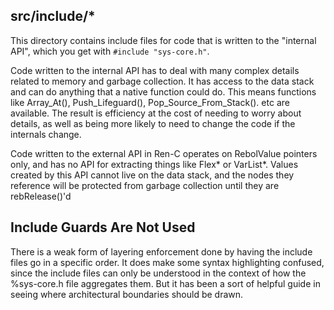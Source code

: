 ## src/include/*

This directory contains include files for code that is written to the
"internal API", which you get with `#include "sys-core.h"`.

Code written to the internal API has to deal with many complex details related
to memory and garbage collection.  It has access to the data stack and can do
anything that a native function could do.  This means functions like Array_At(),
Push_Lifeguard(), Pop_Source_From_Stack(). etc are available.  The result is
efficiency at the cost of needing to worry about details, as well as being
more likely to need to change the code if the internals change.

Code written to the external API in Ren-C operates on RebolValue pointers only,
and has no API for extracting things like Flex* or VarList*.  Values created
by this API cannot live on the data stack, and the nodes they reference will be
protected from garbage collection until they are rebRelease()'d

## Include Guards Are Not Used

There is a weak form of layering enforcement done by having the include files
go in a specific order.  It does make some syntax highlighting confused,
since the include files can only be understood in the context of how the
%sys-core.h file aggregates them.  But it has been a sort of helpful guide in
seeing where architectural boundaries should be drawn.
